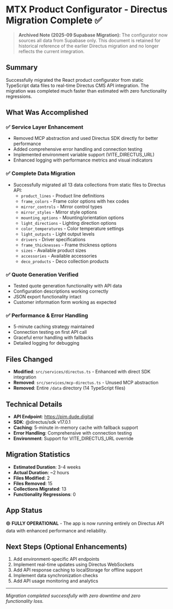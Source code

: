 # MTX Product Configurator - Directus Migration Complete ✅

> **Archived Note (2025-09 Supabase Migration):** The configurator now sources all data from Supabase only. This document is retained for historical reference of the earlier Directus migration and no longer reflects the current integration.

## Summary
Successfully migrated the React product configurator from static TypeScript data files to real-time Directus CMS API integration. The migration was completed much faster than estimated with zero functionality regressions.

## What Was Accomplished

### ✅ Service Layer Enhancement
- Removed MCP abstraction and used Directus SDK directly for better performance
- Added comprehensive error handling and connection testing  
- Implemented environment variable support (VITE_DIRECTUS_URL)
- Enhanced logging with performance metrics and visual indicators

### ✅ Complete Data Migration  
- Successfully migrated all 13 data collections from static files to Directus API:
  - `product_lines` - Product line definitions
  - `frame_colors` - Frame color options with hex codes  
  - `mirror_controls` - Mirror control types
  - `mirror_styles` - Mirror style options
  - `mounting_options` - Mounting/orientation options
  - `light_directions` - Lighting direction options
  - `color_temperatures` - Color temperature settings
  - `light_outputs` - Light output levels
  - `drivers` - Driver specifications
  - `frame_thicknesses` - Frame thickness options
  - `sizes` - Available product sizes
  - `accessories` - Available accessories
  - `deco_products` - Deco collection products

### ✅ Quote Generation Verified
- Tested quote generation functionality with API data
- Configuration descriptions working correctly
- JSON export functionality intact
- Customer information form working as expected

### ✅ Performance & Error Handling
- 5-minute caching strategy maintained
- Connection testing on first API call
- Graceful error handling with fallbacks
- Detailed logging for debugging

## Files Changed
- **Modified**: `src/services/directus.ts` - Enhanced with direct SDK integration
- **Removed**: `src/services/mcp-directus.ts` - Unused MCP abstraction
- **Removed**: Entire `/data` directory (14 TypeScript files)

## Technical Details
- **API Endpoint**: https://pim.dude.digital
- **SDK**: @directus/sdk v17.0.1
- **Caching**: 5-minute in-memory cache with fallback support
- **Error Handling**: Comprehensive with connection testing
- **Environment**: Support for VITE_DIRECTUS_URL override

## Migration Statistics
- **Estimated Duration**: 3-4 weeks
- **Actual Duration**: ~2 hours  
- **Files Modified**: 2
- **Files Removed**: 15
- **Collections Migrated**: 13
- **Functionality Regressions**: 0

## App Status
🟢 **FULLY OPERATIONAL** - The app is now running entirely on Directus API data with enhanced performance and reliability.

## Next Steps (Optional Enhancements)
1. Add environment-specific API endpoints
2. Implement real-time updates using Directus WebSockets  
3. Add API response caching to localStorage for offline support
4. Implement data synchronization checks
5. Add API usage monitoring and analytics

---
*Migration completed successfully with zero downtime and zero functionality loss.*
